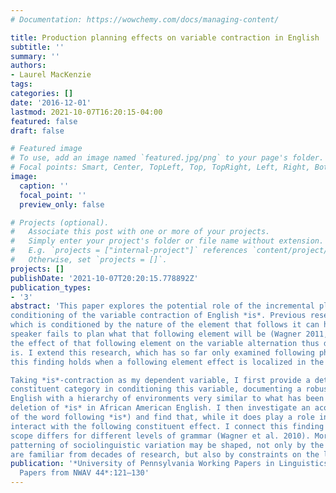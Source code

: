 ```yaml
---
# Documentation: https://wowchemy.com/docs/managing-content/

title: Production planning effects on variable contraction in English
subtitle: ''
summary: ''
authors:
- Laurel MacKenzie
tags:
categories: []
date: '2016-12-01'
lastmod: 2021-10-07T16:20:15-04:00
featured: false
draft: false

# Featured image
# To use, add an image named `featured.jpg/png` to your page's folder.
# Focal points: Smart, Center, TopLeft, Top, TopRight, Left, Right, BottomLeft, Bottom, BottomRight.
image:
  caption: ''
  focal_point: ''
  preview_only: false

# Projects (optional).
#   Associate this post with one or more of your projects.
#   Simply enter your project's folder or file name without extension.
#   E.g. `projects = ["internal-project"]` references `content/project/deep-learning/index.md`.
#   Otherwise, set `projects = []`.
projects: []
publishDate: '2021-10-07T20:20:15.778892Z'
publication_types:
- '3'
abstract: 'This paper explores the potential role of the incremental planning of speech in interfering with the
conditioning of the variable contraction of English *is*. Previous research has found that a variable alternation
which is conditioned by the nature of the element that follows it can have this conditioning disrupted when a
speaker fails to plan what that following element will be (Wagner 2011, Tanner et al. 2015). The strength of
the effect of that following element on the variable alternation thus diminishes the less likely advance planning
is. I extend this research, which has so far only examined following phonological elements, to look at whether
this finding holds when a following element effect is localized in the syntactic domain.  

Taking *is*-contraction as my dependent variable, I first provide a detailed account of the role of following
constituent category in conditioning this variable, documenting a robust effect in Mainstream American
English with a hierarchy of environments very similar to what has been found in studies of the contraction and
deletion of *is* in African American English. I then investigate an acoustic proxy for advance planning (duration
of the word following *is*) and find that, while it does play a role in conditioning contraction, it does not
interact with the following constituent effect. I connect this finding to the proposal that advance planning
scope differs for different levels of grammar (Wagner et al. 2010). More broadly, I underscore that the
patterning of sociolinguistic variation may be shaped, not only by the language-internal and social factors that
are familiar from decades of research, but also by constraints on the language production system.'
publication: '*University of Pennsylvania Working Papers in Linguistics 22.2: Selected
  Papers from NWAV 44*:121–130'
---
```

